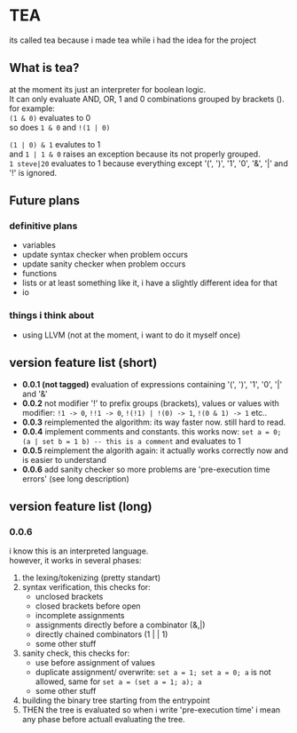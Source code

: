 # TEA
its called tea because i made tea while i had the idea for the project

## What is tea?
at the moment its just an interpreter for boolean logic.\
It can only evaluate AND, OR, 1 and 0 combinations grouped by brackets ().\
for example:\
`(1 & 0)` evaluates to 0\
so does `1 & 0` and `!(1 | 0)`

`(1 | 0) & 1` evalutes to 1\
and `1 | 1 & 0` raises an exception because its not properly grouped.\
`1 steve|20` evaluates to 1 because everything except '(', ')', '1', '0', '&', '|' and '!' is ignored.

## Future plans

### definitive plans
* variables
* update syntax checker when problem occurs
* update sanity checker when problem occurs
* functions
* lists or at least something like it, i have a slightly different idea for that
* io
### things i think about
* using LLVM (not at the moment, i want to do it myself once)

## version feature list (short)
* **0.0.1 (not tagged)** evaluation of expressions containing '(', ')', '1', '0', '|' and '&'
* **0.0.2** not modifier '!' to prefix groups (brackets), values or values with modifier: `!1 -> 0`, `!!1 -> 0`, `!(!1) | !(0) -> 1`, `!(0 & 1) -> 1` etc..
* **0.0.3** reimplemented the algorithm: its way faster now. still hard to read.
* **0.0.4** implement comments and constants. this works now: `set a = 0; (a | set b = 1 b) -- this is a comment` and evaluates to 1
* **0.0.5** reimplement the algorith again: it actually works correctly now and is easier to understand
* **0.0.6** add sanity checker so more problems are 'pre-execution time errors' (see long description)

## version feature list (long)
### 0.0.6
i know this is an interpreted language. \
however, it works in several phases:
1. the lexing/tokenizing (pretty standart)
2. syntax verification, this checks for:
    - unclosed brackets
    - closed brackets before open
    - incomplete assignments
    - assignments directly before a combinator (&,|)
    - directly chained combinators (1 | | 1)
    - some other stuff
3. sanity check, this checks for:
    - use before assignment of values
    - duplicate assignment/ overwrite: `set a = 1; set a = 0; a` is not allowed, same for `set a = (set a = 1; a); a`
    - some other stuff
4. building the binary tree starting from the entrypoint
5. THEN the tree is evaluated
so when i write 'pre-execution time' i mean any phase before actuall evaluating the tree.
